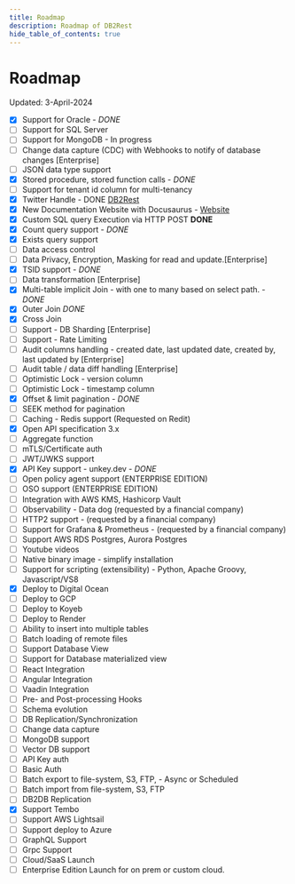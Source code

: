 ```yaml
---
title: Roadmap
description: Roadmap of DB2Rest
hide_table_of_contents: true
---
```


# Roadmap

Updated: 3-April-2024

- [x] Support for Oracle - *DONE*
- [ ] Support for SQL Server 
- [ ] Support for MongoDB - In progress
- [ ] Change data capture (CDC) with Webhooks to notify of database changes [Enterprise]
- [ ] JSON data type support
- [x] Stored procedure, stored function calls - *DONE*
- [ ] Support for tenant id column for multi-tenancy
- [x] Twitter Handle - DONE [DB2Rest](https://twitter.com/DB2Rest)
- [x] New Documentation Website with Docusaurus - [Website](https://db2rest.com)
- [x] Custom SQL query Execution via HTTP POST **DONE**
- [x] Count query support - *DONE*
- [x] Exists query support
- [ ] Data access control
- [ ] Data Privacy, Encryption, Masking for read and update.[Enterprise]
- [x] TSID support - *DONE*
- [ ] Data transformation [Enterprise]
- [x] Multi-table implicit Join - with one to many based on select path. - *DONE*
- [x] Outer Join  *DONE*
- [x] Cross Join
- [ ] Support - DB Sharding [Enterprise]
- [ ] Support - Rate Limiting
- [ ] Audit columns handling - created date, last updated date, created by, last updated by [Enterprise]
- [ ] Audit table / data diff handling [Enterprise]
- [ ] Optimistic Lock - version column 
- [ ] Optimistic Lock - timestamp column
- [x] Offset & limit pagination - *DONE*
- [ ] SEEK method for pagination 
- [ ] Caching - Redis support (Requested on Redit)
- [x] Open API specification 3.x 
- [ ] Aggregate function
- [ ] mTLS/Certificate auth
- [ ] JWT/JWKS support 
- [x] API Key support - unkey.dev  - *DONE*
- [ ] Open policy agent support (ENTERPRISE EDITION)
- [ ] OSO support (ENTERPRISE EDITION)
- [ ] Integration with AWS KMS, Hashicorp Vault
- [ ] Observability - Data dog (requested by a financial company)
- [ ] HTTP2 support - (requested by a financial company)
- [ ] Support for Grafana & Prometheus - (requested by a financial company)
- [ ] Support AWS RDS Postgres, Aurora Postgres
- [ ] Youtube videos
- [ ] Native binary image - simplify installation
- [ ] Support for scripting (extensibility) - Python, Apache Groovy, Javascript/VS8
- [x] Deploy to Digital Ocean
- [ ] Deploy to GCP
- [ ] Deploy to Koyeb
- [ ] Deploy to Render
- [ ] Ability to insert into multiple tables
- [ ] Batch loading of remote files
- [ ] Support Database View
- [ ] Support for Database materialized view
- [ ] React Integration
- [ ] Angular Integration
- [ ] Vaadin Integration
- [ ] Pre- and Post-processing Hooks
- [ ] Schema evolution
- [ ] DB Replication/Synchronization
- [ ] Change data capture
- [ ] MongoDB support
- [ ] Vector DB support
- [ ] API Key auth
- [ ] Basic Auth
- [ ] Batch export to file-system, S3, FTP, - Async or Scheduled 
- [ ] Batch import from file-system, S3, FTP
- [ ] DB2DB Replication
- [x] Support Tembo 
- [ ] Support AWS Lightsail
- [ ] Support deploy to Azure
- [ ] GraphQL Support
- [ ] Grpc Support
- [ ] Cloud/SaaS Launch
- [ ] Enterprise Edition Launch for on prem or custom cloud. 
